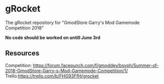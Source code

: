 # gRocket
The gRocket repository for "GmodStore Garry's Mod Gamemode Competition 2018"

**No code should be worked on untill June 3rd**

## Resources
Competition: https://forum.facepunch.com/f/gmoddev/bsvph/Summer-of-2018-GmodStore-Garry-s-Mod-Gamemode-Competition/1/
Trello:https://trello.com/b/FHG93FfH/grocket
